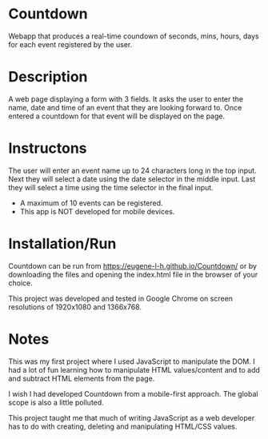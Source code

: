 # Countdown
Webapp that produces a real-time coundown of seconds, mins, hours, days for each
event registered by the user.

# Description
A web page displaying a form with 3 fields. It asks the user to enter the name,
date and time of an event that they are looking forward to. Once entered a
countdown for that event will be displayed on the page.

# Instructons
The user will enter an event name up to 24 characters long in the top input.
Next they will select a date using the date selector in the middle input. Last
they will select a time using the time selector in the final input.

- A maximum of 10 events can be registered.
- This app is NOT developed for mobile devices.

# Installation/Run
Countdown can be run from https://eugene-l-h.github.io/Countdown/ or by
downloading the files and opening the index.html file in the browser of your
choice. 

This project was developed and tested in Google Chrome on screen resolutions of
1920x1080 and 1366x768. 

# Notes
This was my first project where I used JavaScript to manipulate the DOM. I had a
lot of fun learning how to manipulate HTML values/content and to add and
subtract HTML elements from the page.

I wish I had developed Countdown from a mobile-first approach. The global scope
is also a little polluted.

This project taught me that much of writing JavaScript as a web developer has to do
with creating, deleting and manipulating HTML/CSS values.

